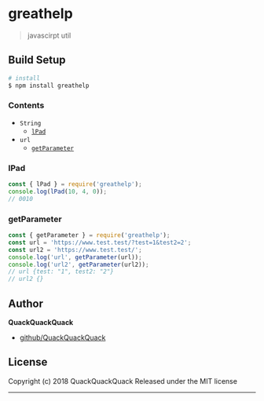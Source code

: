 # greathelp

> javascirpt util

## Build Setup

``` bash
# install
$ npm install greathelp
```
### **Contents**
* `String`
  * [`lPad`](#lPad)
* `url`
  * [`getParameter`](#getParameter)

### lPad

```js
const { lPad } = require('greathelp');
console.log(lPad(10, 4, 0));
// 0010
```

### getParameter

```js
const { getParameter } = require('greathelp');
const url = 'https://www.test.test/?test=1&test2=2';
const url2 = 'https://www.test.test/';
console.log('url', getParameter(url));
console.log('url2', getParameter(url2));
// url {test: "1", test2: "2"}
// url2 {}
```

## Author

**QuackQuackQuack**

+ [github/QuackQuackQuack](https://github.com/QuackQuackQuack)

## License
Copyright (c) 2018 QuackQuackQuack
Released under the MIT license

***

